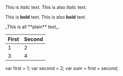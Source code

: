This is *italic* text.
This is also _italic_ text.


This is **bold** text.
This is also __bold__ text.


\_This is all \*\*plain\*\* text\_.

First|Second
-|-
1|2
3|4

var first = 1;
var second = 2;
var sum = first + second;
